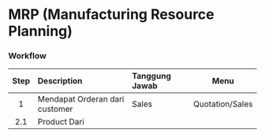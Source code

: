 # MRP (Manufacturing Resource Planning)

### Workflow


|Step|Description|Tanggung Jawab|Menu|
|:--:|:----------|:-------------|----|
|1|Mendapat Orderan dari customer|Sales|Quotation/Sales|
|2.1| Product Dari
